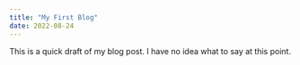 ```yaml
---
title: "My First Blog"
date: 2022-08-24
---
```


This is a quick draft of my blog post. I have no idea what to say at this point.
